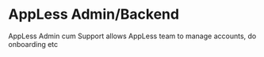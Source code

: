 # AppLess Admin/Backend

AppLess Admin cum Support allows AppLess team to manage accounts, do onboarding etc

